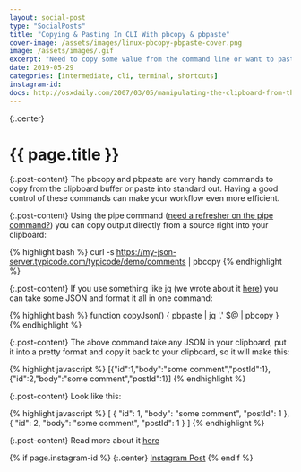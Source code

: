 ```yaml
---
layout: social-post
type: "SocialPosts"
title: "Copying & Pasting In CLI With pbcopy & pbpaste"
cover-image: /assets/images/linux-pbcopy-pbpaste-cover.png
image: /assets/images/.gif
excerpt: "Need to copy some value from the command line or want to paste?"
date: 2019-05-29
categories: [intermediate, cli, terminal, shortcuts]
instagram-id: 
docs: http://osxdaily.com/2007/03/05/manipulating-the-clipboard-from-the-command-line/
---
```

{:.center}
# {{ page.title }}

{:.post-content}
The pbcopy and pbpaste are very handy commands to copy from the clipboard buffer 
or paste into standard out. Having a good control of these commands can make 
your workflow even more efficient.

{:.post-content}
Using the pipe command ([need a refresher on the pipe command?](/social-posts/linux-sequences/))
you can copy output directly from a source right into your clipboard:

{% highlight bash %}
curl -s https://my-json-server.typicode.com/typicode/demo/comments | pbcopy
{% endhighlight %}

{:.post-content}
If you use something like jq (we wrote about it [here](/social-posts/jq-introduction/))
you can take some JSON and format it all in one command:

{% highlight bash %}
function copyJson() {
    pbpaste | jq '.' $@ | pbcopy
}
{% endhighlight %}

{:.post-content}
The above command take any JSON in your clipboard, put it into a pretty format
and copy it back to your clipboard, so it will make this:

{% highlight javascript %}
[{"id":1,"body":"some comment","postId":1},{"id":2,"body":"some comment","postId":1}]
{% endhighlight %}

{:.post-content}
Look like this:

{% highlight javascript %}
[
  {
    "id": 1,
    "body": "some comment",
    "postId": 1
  },
  {
    "id": 2,
    "body": "some comment",
    "postId": 1
  }
]
{% endhighlight %}

{:.post-content}
Read more about it <a href="{{page.docs}}" target="_blank">here</a>

{% if page.instagram-id %}
{:.center}
<a class="insta-link" href="https://www.instagram.com/p/{{page.instagram-id}}" target="_blank">Instagram Post</a>
{% endif %}
